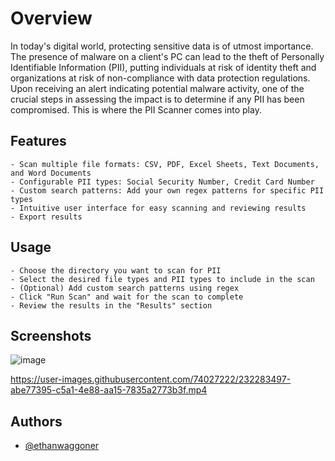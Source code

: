 # Overview

In today's digital world, protecting sensitive data is of utmost importance. The presence of malware on a client's PC can lead to the theft of Personally Identifiable Information (PII), putting individuals at risk of identity theft and organizations at risk of non-compliance with data protection regulations. Upon receiving an alert indicating potential malware activity, one of the crucial steps in assessing the impact is to determine if any PII has been compromised. This is where the PII Scanner comes into play.

## Features

    - Scan multiple file formats: CSV, PDF, Excel Sheets, Text Documents, and Word Documents
    - Configurable PII types: Social Security Number, Credit Card Number
    - Custom search patterns: Add your own regex patterns for specific PII types
    - Intuitive user interface for easy scanning and reviewing results
    - Export results

## Usage

    - Choose the directory you want to scan for PII
    - Select the desired file types and PII types to include in the scan
    - (Optional) Add custom search patterns using regex
    - Click "Run Scan" and wait for the scan to complete
    - Review the results in the "Results" section
    
## Screenshots

![image](https://user-images.githubusercontent.com/74027222/232281737-3c97655a-bebc-4a59-9349-5a401f2cd312.png)



https://user-images.githubusercontent.com/74027222/232283497-abe77395-c5a1-4e88-aa15-7835a2773b3f.mp4




## Authors

- [@ethanwaggoner](https://www.github.com/ethanwaggoner)
